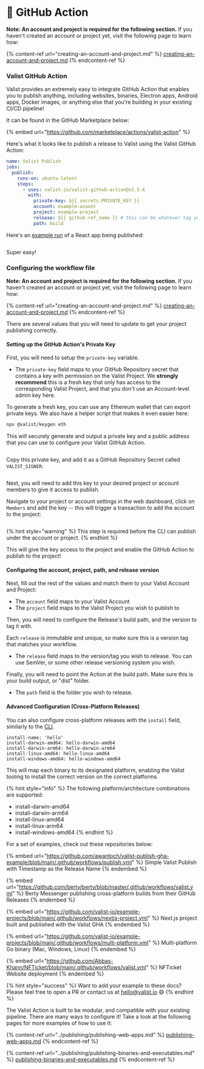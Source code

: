 # 🧩 GitHub Action

**Note: An account and project is required for the following section.** If you haven't created an account or project yet, visit the following page to learn how:

{% content-ref url="creating-an-account-and-project.md" %}
[creating-an-account-and-project.md](creating-an-account-and-project.md)
{% endcontent-ref %}

### Valist GitHub Action

Valist provides an extremely easy to integrate GitHub Action that enables you to publish anything, including websites, binaries, Electron apps, Android apps, Docker images, or anything else that you're building in your existing CI/CD pipeline!

It can be found in the GitHub Marketplace below:

{% embed url="https://github.com/marketplace/actions/valist-action" %}

Here's what it looks like to publish a release to Valist using the Valist GitHub Action:

```yaml
name: Valist Publish
jobs:
  publish:
    runs-on: ubuntu-latest
    steps:
      - uses: valist-io/valist-github-action@v2.5.6
        with:
          private-key: ${{ secrets.PRIVATE_KEY }}
          account: example-acount
          project: example-project
          release: ${{ github.ref_name }} # this can be whatever tag you wish to use
          path: build
```

Here's an [example run](https://github.com/awantoch/valist-publish-gha-example/runs/8096182559) of a React app being published:

<figure><img src="../.gitbook/assets/image (3).png" alt=""><figcaption></figcaption></figure>

Super easy!

### Configuring the workflow file

**Note: An account and project is required for the following section.** If you haven't created an account or project yet, visit the following page to learn how:

{% content-ref url="creating-an-account-and-project.md" %}
[creating-an-account-and-project.md](creating-an-account-and-project.md)
{% endcontent-ref %}

There are several values that you will need to update to get your project publishing correctly.

#### Setting up the GitHub Action's Private Key

First, you will need to setup the `private-key` variable.

* The `private-key` field maps to your GitHub Repository secret that contains a key with permission on the Valist Project. We **strongly recommend** this is a fresh key that only has access to the corresponding Valist Project, and that you don't use an Account-level admin key here.

To generate a fresh key, you can use any Ethereum wallet that can export private keys. We also have a helper script that makes it even easier here:

```bash
npx @valist/keygen eth
```

This will securely generate and output a private key and a public address that you can use to configure your Valist GitHub Action.

<figure><img src="../.gitbook/assets/image (9).png" alt=""><figcaption></figcaption></figure>

Copy this private key, and add it as a GitHub Repository Secret called `VALIST_SIGNER`:

<figure><img src="../.gitbook/assets/image (2).png" alt=""><figcaption></figcaption></figure>

Next, you will need to add this key to your desired project or account members to give it access to publish.

Navigate to your project or account settings in the web dashboard, click on `Members` and add the key -- this will trigger a transaction to add the account to the project:

<figure><img src="../.gitbook/assets/image (40).png" alt=""><figcaption></figcaption></figure>

{% hint style="warning" %}
This step is required before the CLI can publish under the account or project.
{% endhint %}

This will give the key access to the project and enable the GitHub Action to publish to the project!

#### Configuring the account, project, path, and release version

Next, fill out the rest of the values and match them to your Valist Account and Project:

* The `account` field maps to your Valist Account
* The `project` field maps to the Valist Project you wish to publish to

Then, you will need to configure the Release's build path, and the version to tag it with.

Each `release` is immutable and unique, so make sure this is a version tag that matches your workflow.

* The `release` field maps to the version/tag you wish to release. You can use SemVer, or some other release versioning system you wish.

Finally, you will need to point the Action at the build path. Make sure this is your build output, or "dist" folder.

* The `path` field is the folder you wish to release.&#x20;

#### Advanced Configuration (Cross-Platform Releases)

You can also configure cross-platform releases with the `install` field, similarly to the [CLI](cli.md#advanced-configuration-cross-platform-builds).

```
install-name: 'hello'
install-darwin-amd64: hello-darwin-amd64
install-darwin-arm64: hello-darwin-arm64
install-linux-amd64: hello-linux-amd64
install-windows-amd64: hello-windows-amd64
```

This will map each binary to its designated platform, enabling the Valist tooling to install the correct version on the correct platforms.

{% hint style="info" %}
The following platform/architecture combinations are supported:

* install-darwin-amd64
* install-darwin-arm64
* install-linux-amd64
* install-linux-arm64
* install-windows-amd64
{% endhint %}

For a set of examples, check out these repositories below:

{% embed url="https://github.com/awantoch/valist-publish-gha-example/blob/main/.github/workflows/publish.yml" %}
Simple Valist Publish with Timestamp as the Release Name
{% endembed %}

{% embed url="https://github.com/berty/berty/blob/master/.github/workflows/valist.yml" %}
Berty Messenger publishing cross-platform builds from their GitHub Releases
{% endembed %}

{% embed url="https://github.com/valist-io/example-projects/blob/main/.github/workflows/nextjs-project.yml" %}
Next.js project built and published with the Valist GHA
{% endembed %}

{% embed url="https://github.com/valist-io/example-projects/blob/main/.github/workflows/multi-platform.yml" %}
Multi-platform Go binary (Mac, Windows, Linux)
{% endembed %}

{% embed url="https://github.com/Abbas-Khann/NFTicket/blob/main/.github/workflows/valist.yml" %}
NFTicket Website deployment
{% endembed %}

{% hint style="success" %}
Want to add your example to these docs? Please feel free to open a PR or contact us at hello@valist.io 😄
{% endhint %}

The Valist Action is built to be modular, and compatible with your existing pipeline. There are many ways to configure it! Take a look at the following pages for more examples of how to use it:

{% content-ref url="../publishing/publishing-web-apps.md" %}
[publishing-web-apps.md](../publishing/publishing-web-apps.md)
{% endcontent-ref %}

{% content-ref url="../publishing/publishing-binaries-and-executables.md" %}
[publishing-binaries-and-executables.md](../publishing/publishing-binaries-and-executables.md)
{% endcontent-ref %}
